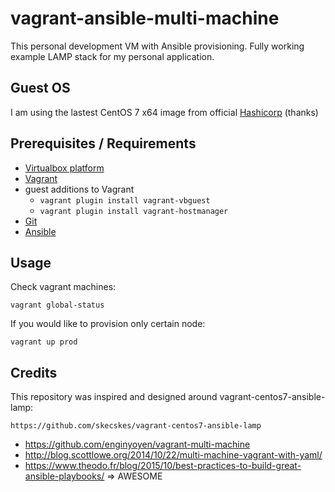 # vagrant-ansible-multi-machine

This personal development VM with Ansible provisioning. Fully working example LAMP stack for my personal application.


## Guest OS

I am using the lastest CentOS 7 x64 image from official [Hashicorp](https://atlas.hashicorp.com/centos/7) (thanks)

## Prerequisites / Requirements

- [Virtualbox platform](https://www.virtualbox.org/wiki/Downloads)
- [Vagrant](https://docs.vagrantup.com/v2/installation/)
- guest additions to Vagrant
  - `vagrant plugin install vagrant-vbguest`
  - `vagrant plugin install vagrant-hostmanager`
- [Git](https://git-scm.com/)
- [Ansible](http://docs.ansible.com/ansible/intro_installation.html)


## Usage

Check vagrant machines: 

    vagrant global-status

If you would like to provision only certain node:

    vagrant up prod



## Credits
This repository was inspired and designed around vagrant-centos7-ansible-lamp:
    
    https://github.com/skecskes/vagrant-centos7-ansible-lamp


- https://github.com/enginyoyen/vagrant-multi-machine
- http://blog.scottlowe.org/2014/10/22/multi-machine-vagrant-with-yaml/
- https://www.theodo.fr/blog/2015/10/best-practices-to-build-great-ansible-playbooks/  => AWESOME

